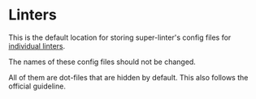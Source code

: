 # Linters

This is the default location for storing super-linter's config files for
[individual linters](https://github.com/github/super-linter#template-rules-files).

The names of these config files should not be changed.

All of them are dot-files that are hidden by default. This also follows the
official guideline.
